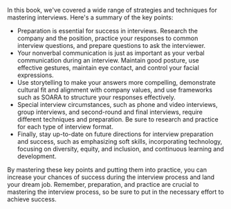 
In this book, we've covered a wide range of strategies and techniques for mastering interviews. Here's a summary of the key points:

* Preparation is essential for success in interviews. Research the company and the position, practice your responses to common interview questions, and prepare questions to ask the interviewer.
* Your nonverbal communication is just as important as your verbal communication during an interview. Maintain good posture, use effective gestures, maintain eye contact, and control your facial expressions.
* Use storytelling to make your answers more compelling, demonstrate cultural fit and alignment with company values, and use frameworks such as SOARA to structure your responses effectively.
* Special interview circumstances, such as phone and video interviews, group interviews, and second-round and final interviews, require different techniques and preparation. Be sure to research and practice for each type of interview format.
* Finally, stay up-to-date on future directions for interview preparation and success, such as emphasizing soft skills, incorporating technology, focusing on diversity, equity, and inclusion, and continuous learning and development.

By mastering these key points and putting them into practice, you can increase your chances of success during the interview process and land your dream job. Remember, preparation, and practice are crucial to mastering the interview process, so be sure to put in the necessary effort to achieve success.
